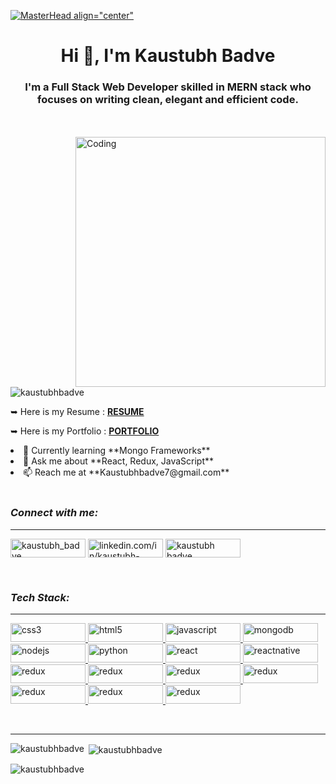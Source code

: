 [![MasterHead align="center"](https://retool.com/blog/content/images/2022/02/gotchas-git-github-banner-1.png)](https://rishavchanda.io)


<h1 align="center" allignitem="center">Hi 👋, I'm Kaustubh Badve</h1>
<h3 align="center">I'm a Full Stack Web Developer skilled in MERN stack who focuses on writing clean, elegant and efficient code.</h3>
<br/><br/>
<img align="right" alt="Coding" width="400" src="https://cdn.sanity.io/images/ordgikwe/production/a830c5182852e35bcd0dc07b90122f07ecd15f48-700x525.gif?w=700&h=525&auto=format">

<p align="left"> <img src="https://komarev.com/ghpvc/?username=kaustubhbadve&label=Profile%20views&color=0e75b6&style=flat" alt="kaustubhbadve" /> </p>

<p align="left"> 

 ➥ Here is my Resume : <a href="https://drive.google.com/file/d/1-fU5OfFeXUZjBUWMjeeoawAyJrbkS8qa/view?usp=sharing">**RESUME**</a>
 
 ➥ Here is my Portfolio : <a href="https://kaustubhbadveportfolio.netlify.app/">**PORTFOLIO**</a>

 <li>🌱 Currently learning **Mongo Frameworks**</li>

 <li>💬 Ask me about **React, Redux, JavaScript**</li>

 <li> 📫 Reach me at **Kaustubhbadve7@gmail.com**</li>
 
<br/>
<h3 align="left"><i>Connect with me:</i></h3>
<hr>
<p align="left" gap="30px">
<a href="https://twitter.com/kaustubh_badve" target="blank"><img align="center" src="https://camo.githubusercontent.com/5d03c86f6a75f7cbe80d135d9162fbf6dc46a31253cf30a8e9bb8279b4d574d3/68747470733a2f2f696d672e736869656c64732e696f2f62616467652f547769747465722d3144413146323f7374796c653d666f722d7468652d6261646765266c6f676f3d74776974746572266c6f676f436f6c6f723d7768697465" alt="kaustubh_badve"  height="30" width="120" /></a>
<a href="https://linkedin.com/in/linkedin.com/in/kaustubh-badve-457913169" target="blank"><img align="center" src="https://camo.githubusercontent.com/a80d00f23720d0bc9f55481cfcd77ab79e141606829cf16ec43f8cacc7741e46/68747470733a2f2f696d672e736869656c64732e696f2f62616467652f4c696e6b6564496e2d3030373742353f7374796c653d666f722d7468652d6261646765266c6f676f3d6c696e6b6564696e266c6f676f436f6c6f723d7768697465" alt="linkedin.com/in/kaustubh-badve-457913169" height="30" width="120" /></a>
<a href="https://kaustubhbadveportfolio.netlify.app/" target="blank"><img align="center" src="https://camo.githubusercontent.com/56e6045a9403c591ff7c6a997edcd1566597519fa8b8e1129b4919bf10b5c2bd/68747470733a2f2f696d672e736869656c64732e696f2f62616467652f506f7274666f6c696f2d3138413330333f7374796c653d666f722d7468652d6261646765266c6f676f3d696f6e6963266c6f676f436f6c6f723d7768697465" alt="kaustubh badve" height="30" width="120" /></a>
</p>
<br/>
<h3 align="left"><i>Tech Stack:</i></h3>
<hr>
<p color="black" align="left"> <a href="https://www.w3schools.com/css/" target="_blank" rel="noreferrer" margin-right="80"> <img src="https://camo.githubusercontent.com/d63d473e728e20a286d22bb2226a7bf45a2b9ac6c72c59c0e61e9730bfe4168c/68747470733a2f2f696d672e736869656c64732e696f2f62616467652f48544d4c352d4533344632363f7374796c653d666f722d7468652d6261646765266c6f676f3d68746d6c35266c6f676f436f6c6f723d7768697465" alt="css3" width="120" height="30"/> </a> <a href="https://www.w3.org/html/" target="_blank" rel="noreferrer"> <img src="https://camo.githubusercontent.com/3a0f693cfa032ea4404e8e02d485599bd0d192282b921026e89d271aaa3d7565/68747470733a2f2f696d672e736869656c64732e696f2f62616467652f435353332d3135373242363f7374796c653d666f722d7468652d6261646765266c6f676f3d63737333266c6f676f436f6c6f723d7768697465" alt="html5" width="120" height="30"/> </a> <a href="https://developer.mozilla.org/en-US/docs/Web/JavaScript" target="_blank" rel="noreferrer"> <img src="https://camo.githubusercontent.com/b13ed67c809178963ce9d538175b02649800772be1ce0cb02da5879e5614e236/68747470733a2f2f696d672e736869656c64732e696f2f62616467652f426f6f7473747261702d3536334437433f7374796c653d666f722d7468652d6261646765266c6f676f3d626f6f747374726170266c6f676f436f6c6f723d7768697465" alt="javascript" width="120" height="30"/> </a> <a href="https://www.mongodb.com/" target="_blank" rel="noreferrer"> <img src="https://camo.githubusercontent.com/93c855ae825c1757f3426f05a05f4949d3b786c5b22d0edb53143a9e8f8499f6/68747470733a2f2f696d672e736869656c64732e696f2f62616467652f4a6176615363726970742d3332333333303f7374796c653d666f722d7468652d6261646765266c6f676f3d6a617661736372697074266c6f676f436f6c6f723d463744463145" alt="mongodb" width="120" height="30"/> </a> <a href="https://nodejs.org" target="_blank" rel="noreferrer"> <img src="https://camo.githubusercontent.com/a1eae878fdd3d1c1b687992ca74e5cac85f4b68e60a6efaa7bc8dc9883b71229/68747470733a2f2f696d672e736869656c64732e696f2f62616467652f4e6f64652e6a732d3333393933333f7374796c653d666f722d7468652d6261646765266c6f676f3d6e6f6465646f746a73266c6f676f436f6c6f723d7768697465" alt="nodejs" width="120" height="30"/> </a> <a href="https://www.python.org" target="_blank" rel="noreferrer"> <img src="https://camo.githubusercontent.com/7f73136d92799b19be179d1ed87b461120c35ed917c7d5ab59a7606209da7bd3/68747470733a2f2f696d672e736869656c64732e696f2f62616467652f457870726573732e6a732d3030303030303f7374796c653d666f722d7468652d6261646765266c6f676f3d65787072657373266c6f676f436f6c6f723d7768697465" alt="python" width="120" height="30"/> </a> <a href="https://reactjs.org/" target="_blank" rel="noreferrer"> <img src="https://camo.githubusercontent.com/72e92f69f36703548704a9eeda2a9889c2756b5e08f01a9aec6e658c148d014e/68747470733a2f2f696d672e736869656c64732e696f2f62616467652f4d6f6e676f44422d3445413934423f7374796c653d666f722d7468652d6261646765266c6f676f3d6d6f6e676f6462266c6f676f436f6c6f723d7768697465" alt="react" width="120" height="30"/> </a> <a href="https://reactnative.dev/" target="_blank" rel="noreferrer"> <img src="https://camo.githubusercontent.com/55037e0ff8e2c9df84ad631c3d0443a7316776ede7459a5872ccb336d7df2781/68747470733a2f2f696d672e736869656c64732e696f2f62616467652f6e706d2d4342333833373f7374796c653d666f722d7468652d6261646765266c6f676f3d6e706d266c6f676f436f6c6f723d7768697465" alt="reactnative" width="120" height="30"/> </a> <a href="https://redux.js.org" target="_blank" rel="noreferrer"> <img src="https://camo.githubusercontent.com/879423585ed087f3c973857c43ba7e7d84f52c993d2c937055726339fbf921d9/68747470733a2f2f696d672e736869656c64732e696f2f62616467652f506f73746d616e2d4646364333373f7374796c653d666f722d7468652d6261646765266c6f676f3d506f73746d616e266c6f676f436f6c6f723d7768697465" alt="redux" width="120" height="30"/> </a><a href="https://redux.js.org" target="_blank" rel="noreferrer"> <img src="https://camo.githubusercontent.com/85232e7b5095a716ed285b0b2150cc5b400a0bb602539912d26d312ea0b0d95b/68747470733a2f2f696d672e736869656c64732e696f2f62616467652f4769742d6634346432373f7374796c653d666f722d7468652d6261646765266c6f676f3d676974266c6f676f436f6c6f723d7768697465" alt="redux" width="120" height="30"/> </a>
<a href="https://redux.js.org" target="_blank" rel="noreferrer"> <img src="https://camo.githubusercontent.com/fbc3df79ffe1a99e482b154b29262ecbb10d6ee4ed22faa82683aa653d72c4e1/68747470733a2f2f696d672e736869656c64732e696f2f62616467652f4769744875622d3130303030303f7374796c653d666f722d7468652d6261646765266c6f676f3d676974687562266c6f676f436f6c6f723d7768697465" alt="redux" width="120" height="30"/> </a>
<a href="https://redux.js.org" target="_blank" rel="noreferrer"> <img src="https://camo.githubusercontent.com/268ac512e333b69600eb9773a8f80b7a251f4d6149642a50a551d4798183d621/68747470733a2f2f696d672e736869656c64732e696f2f62616467652f52656163742d3230323332413f7374796c653d666f722d7468652d6261646765266c6f676f3d7265616374266c6f676f436f6c6f723d363144414642" alt="redux" width="120" height="30"/> </a>
<a href="https://redux.js.org" target="_blank" rel="noreferrer"> <img src="https://camo.githubusercontent.com/6908bc5919e46cd787b8e5117f092f5ed37da82e8bd602e6339060ea0fff722c/68747470733a2f2f696d672e736869656c64732e696f2f62616467652f52656475782d3539334438383f7374796c653d666f722d7468652d6261646765266c6f676f3d7265647578266c6f676f436f6c6f723d7768697465" alt="redux" width="120" height="30"/> </a>
<a href="https://redux.js.org" target="_blank" rel="noreferrer"> <img src="https://camo.githubusercontent.com/5d58ae623237663dd0d209c197c95181d672cbc62ad322039de3c37f1647bcce/68747470733a2f2f696d672e736869656c64732e696f2f62616467652f4368616b726125323055492d3362633762643f7374796c653d666f722d7468652d6261646765266c6f676f3d6368616b72617569266c6f676f436f6c6f723d7768697465" alt="redux" width="120" height="30"/> </a>
<a href="https://redux.js.org" target="_blank" rel="noreferrer"> <img src="https://camo.githubusercontent.com/41326de293d3848e2ab0f29bf1680427128757fe6b586ceddf1097cb4eeb5ff7/68747470733a2f2f696d672e736869656c64732e696f2f62616467652f7374796c65642d2d636f6d706f6e656e74732d4442373039333f7374796c653d666f722d7468652d6261646765266c6f676f3d7374796c65642d636f6d706f6e656e7473266c6f676f436f6c6f723d7768697465" alt="redux" width="120" height="30"/> </a></p>

<br/><hr>
<p><img align="left" src="https://github-readme-stats.vercel.app/api/top-langs?username=kaustubhbadve&show_icons=true&locale=en&layout=compact" alt="kaustubhbadve" /></p>

<p>&nbsp;<img align="center" src="https://github-readme-stats.vercel.app/api?username=kaustubhbadve&show_icons=true&locale=en" alt="kaustubhbadve" /></p>

<p style="backgroundcolor: green"><img align="center" src="https://github-readme-streak-stats.herokuapp.com/?user=kaustubhbadve&" alt="kaustubhbadve" /></p>
